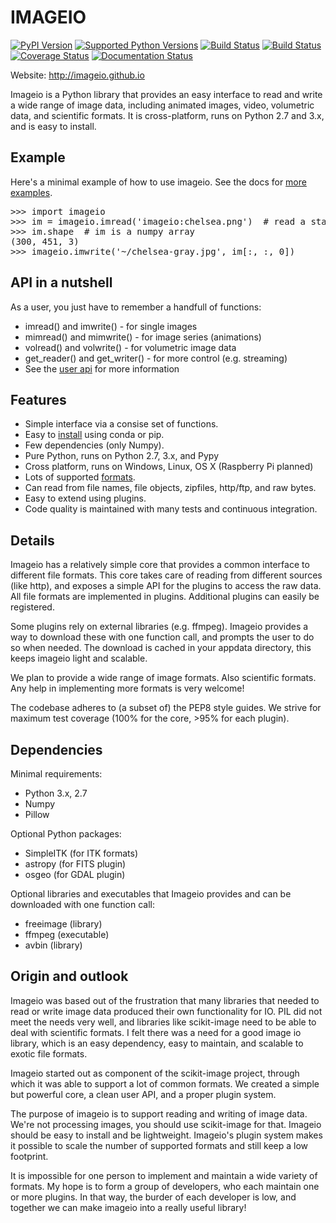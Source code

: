 # IMAGEIO

[![PyPI Version](https://img.shields.io/pypi/v/imageio.svg)](https://pypi.python.org/pypi/imageio/)
[![Supported Python Versions](https://img.shields.io/pypi/pyversions/imageio.svg)](https://pypi.python.org/pypi/imageio/)
[![Build Status](https://ci.appveyor.com/api/projects/status/4wjqg4o5r2q53iwt/branch/master?svg=true)](https://ci.appveyor.com/project/almarklein/imageio/branch/master)
[![Build Status](https://travis-ci.org/imageio/imageio.svg?branch=master)](https://travis-ci.org/imageio/imageio)
[![Coverage Status](https://coveralls.io/repos/imageio/imageio/badge.png?branch=master)](https://coveralls.io/r/imageio/imageio?branch=master)
[![Documentation Status](https://readthedocs.org/projects/imageio/badge/?version=latest)](https://imageio.readthedocs.org)
   
Website: http://imageio.github.io

<!-- From below ends up on the website Keep this ---- DIVIDER ---- -->

<p class='summary'>
Imageio is a Python library that provides an easy interface to read and
write a wide range of image data, including animated images, video,
volumetric data, and scientific formats. It is cross-platform, runs on
Python 2.7 and 3.x, and is easy to install.
</p>

<h2>Example</h2>
Here's a minimal example of how to use imageio. See the docs for 
<a href='http://imageio.readthedocs.org/en/latest/examples.html'>more examples</a>.
<pre>
>>> import imageio
>>> im = imageio.imread('imageio:chelsea.png')  # read a standard image
>>> im.shape  # im is a numpy array
(300, 451, 3)
>>> imageio.imwrite('~/chelsea-gray.jpg', im[:, :, 0])
</pre>

<h2>API in a nutshell</h2>
As a user, you just have to remember a handfull of functions:

<ul>
    <li>imread() and imwrite() - for single images</li>
    <li>mimread() and mimwrite() - for image series (animations)</li>
    <li>volread() and volwrite() - for volumetric image data</li>
    <li>get_reader() and get_writer() - for more control (e.g. streaming)</li>
    <li>See the <a href='http://imageio.readthedocs.org/en/latest/userapi.html'>user api</a> for more information</li>
</ul>


<h2>Features</h2>
<ul>
    <li>Simple interface via a consise set of functions.</li>
    <li>Easy to <a href='http://imageio.readthedocs.org/en/latest/installation.html'>install</a> using conda or pip.</li>    
    <li>Few dependencies (only Numpy).</li>
    <li>Pure Python, runs on Python 2.7, 3.x, and Pypy</li>
    <li>Cross platform, runs on Windows, Linux, OS X (Raspberry Pi planned)</li>
    <li>Lots of supported <a href='http://imageio.readthedocs.org/en/latest/formats.html'>formats</a>.</li>
    <li>Can read from file names, file objects, zipfiles, http/ftp, and raw bytes.</li>
    <li>Easy to extend using plugins.</li>
    <li>Code quality is maintained with many tests and continuous integration.</li>
</ul>


<h2>Details</h2>
<p>
Imageio has a relatively simple core that provides a common interface
to different file formats. This core takes care of reading from different
sources (like http), and exposes a simple API for the plugins to access
the raw data. All file formats are implemented in plugins. Additional
plugins can easily be registered.
</p><p>
Some plugins rely on external libraries (e.g. ffmpeg). Imageio provides
a way to download these with one function call, and prompts the user to do
so when needed. The download is cached in your appdata
directory, this keeps imageio light and scalable.
</p><p>
We plan to provide a wide range of image formats. Also scientific
formats. Any help in implementing more formats is very welcome!
</p><p>
The codebase adheres to (a subset of) the PEP8 style guides. We strive
for maximum test coverage (100% for the core, >95% for each plugin).
</p>


<h2>Dependencies</h2>

Minimal requirements:
<ul>
    <li>Python 3.x, 2.7</li>
    <li>Numpy</li>
    <li>Pillow</li>
</ul>

Optional Python packages:
<ul>
    <li>SimpleITK (for ITK formats)</li>
    <li>astropy (for FITS plugin)</li>
    <li>osgeo (for GDAL plugin)</li>
</ul>  


Optional libraries and executables that Imageio provides and can be downloaded
with one function call:
<ul>
    <li>freeimage (library)</li>
    <li>ffmpeg (executable)</li>
    <li>avbin (library)</li>
</ul>


<h2>Origin and outlook</h2>
<p>
Imageio was based out of the frustration that many libraries that needed
to read or write image data produced their own functionality for IO.
PIL did not meet the needs very well, and libraries like scikit-image
need to be able to deal with scientific formats. I felt there was a
need for a good image io library, which is an easy dependency, easy to
maintain, and scalable to exotic file formats.
</p><p>
Imageio started out as component of the scikit-image
project, through which it was able to support a lot of common formats.
We created a simple but powerful core, a clean user API, and a proper
plugin system.
</p><p>
The purpose of imageio is to support reading and writing of image data.
We're not processing images, you should use scikit-image for that. Imageio
should be easy to install and be lightweight. Imageio's plugin system
makes it possible to scale the number of supported formats and still
keep a low footprint.
</p><p>
It is impossible for one person to implement and maintain a wide variety
of formats. My hope is to form a group of developers, who each maintain
one or more plugins. In that way, the burder of each developer is low,
and together we can make imageio into a really useful library!
</p>
